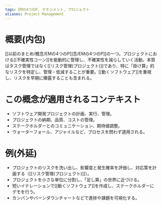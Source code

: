 ```yaml
---
tags: EMの4つのP, マネジメント, プロジェクト
aliases: Project Management
---
```


# 概要(内包)

[[以前のまとめ/概念/EMの4つのP]]念/EMの4つのP]]の一つ。プロジェクトにおける[[不確実性コーン]]を能動的に管理し、不確実性を減らしていく活動。本質はタスク管理ではなく[[リスク管理(プロジェクト)]]であり、特に「掛け算」的なリスクを特定し、管理・低減することが重要。[[動くソフトウェア]]を重視し、リスクを早期に曝露することも含まれる。

# この概念が適用されるコンテキスト

- ソフトウェア開発プロジェクトの計画、実行、管理。
- プロジェクトの納期、品質、コストの管理。
- ステークホルダーとのコミュニケーション、期待値調整。
- ウォーターフォール、アジャイルなど、プロセスを問わず適用される。

# 例(外延)

- プロジェクトのリスクを洗い出し、影響度と発生確率を評価し、対応策を計画する（[[リスク管理(プロジェクト)]]）。
- プロジェクトを小さな単位に分割し、「足し算」の世界に近づける。
- 短いイテレーションで[[動くソフトウェア]]を作成し、ステークホルダーにデモを行う。
- カンバンやバーンダウンチャートなどで進捗や課題を可視化する。
